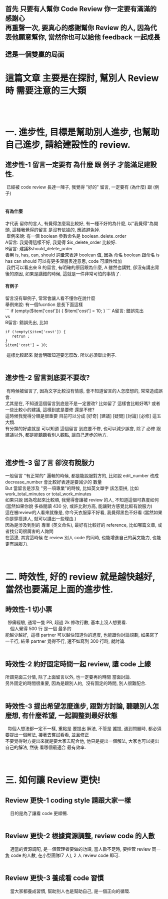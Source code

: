 <h2>首先 只要有人幫你 Code Review 你一定要有滿滿的感謝心 <br />   
再重聲一次, 要真心的感謝幫你 Review 的人, 因為代表他願意幫你, 當然你也可以給他 feedback 一起成長<br /><br />
這是一個雙贏的局面
</h2>
<h1>這篇文章 主要是在探討, 幫別人 Review 時 需要注意的三大類</h1>
<br /> <br /> 

<h1>一. 進步性, 目標是幫助別人進步, 也幫助自己進步, 請給建設性的 review.</h1>
<h2>進步性-1 留言一定要有 為什麼 跟 例子 才能滿足建設性.</h2>
  已經被 code review 長達一陣子, 我覺得 "好的" 留言, 一定要有 (為什麼) 跟 (例子) <br />   
  <h4>有為什麼</h4> 
  才代表 留你的言人, 有覺得怎麼寫比較好, 有一種不好的為什麼, 以"我覺得"為開頭, 這種我覺得的留言 是沒有依據的, 應該避免掉.<br />
  舉例來說: 有一個 boolean 參數命名是 boolean_delete_order <br />
  A留言: 我覺得這樣不好, 我覺得 $is_delete_order 比較好. <br />
  B留言: 建議$should_delete_order <br />
  善用 is, has, can, should 詞彙來表達 boolean 值, 因為 命名 boolean 跟命名 is has can should 可以有更多深層表達意思, code 可讀性增加 <br />
  我們可以看出來 B 的留言, 有明確的原因跟為什麼, A 雖然也講對, 卻沒有講出背後的原因, 如果是講錯的時候, 這就是一件非常可怕的事情了. <br />
  
  <h4>有例子</h4>
  留言沒有舉例子, 常常會讓人看不懂你在說什麼<br />
  舉例來說: 有一個fucntion 是長下面這樣<br />   
  ```
  if (empty($item['cost'])) {
      $item['cost'] = 10;
  }
  ```
  A留言: 錯誤先出 <br />
  vs <br />
  B留言: 錯誤先出, 比如 <br />   
  
  ```
  if (!empty($item['cost']) {
     retrun ;
  }
  $item['cost'] = 10;
  ```   
  
  這樣比較起來 就會明確知道要怎麼改. 所以必須舉出例子.<br /><br /> 

<h2>進步性-2 留言到底要不要改?</h2>
  有時候被留言了, 因為文字比較沒有情感, 會不知道留言的人怎麼想的, 常常造成誤會. <br />
尤其是在, 不知道這個留言到底是不是一定要改? 比如留了 這樣會比較好嗎? 或者一些比較小的建議, 這樣到底是要修 還是不修?<br />
這時候我覺得分類是很重要 目前可以分成 [好奇] [建議] [疑問] [討論] [必修] 這五大類. <br />  
有分類的好處就是 可以知道 這個留言 到底要不修, 也可以減少誤會, 除了 必修 跟 建議以外, 都是能聽聽看別人觀點, 讓自己進步的地方.<br /> <br />
  
<h2>進步性-3 留了言 卻沒有說服力</h2>
一般留言 "有正常的" 邏輯的時候, 都是能說服對方的, 比如說 edit_number 改成 decrease_number 會比較好表達是要減少的 數量 <br />   
But 當留言是涉及 "另一項專業"的時候, 比如英文單字 該怎麼拼, 比如 work_total_minutes or total_work_minutes <br />         
如果只說 因為唸起來比較順, 我覺得會讓被 review 的人, 不知道這個可靠度如何(當然如果你說 多益閱讀 430 分, 或許比對方高, 能讓對方感覺比較有說服力) <br />  
這在被review的人看來就像是, 你今天衣服穿不好看, 我覺得黑色不好看 (當然如果你是穿搭達人, 就可以講出一些理由.)<br />
因為是涉及到別的 專業 (英文命名), 最好有比較好的 reference, 比如哪篇文章, 或者找公司很厲害的人詢問<br /> 
在這邊, 其實這時候 在 review 別人 code 的同時, 也能增進自己的英文能力, 也能更有說服力. <br /> <br /> <br /> 

<h1>二. 時效性, 好的 review 就是越快越好, 當然也要滿足上面的進步性.</h1>
<h2>時效性-1 切小票</h2>    
慘痛經驗, 通常一隻 PR, 超過 2k 修改行數, 基本上沒人想要看. <br />     
個人覺得 500 行 是一個 最多的 <br />
能越少越好,  這樣 partner 可以越快知道你的進度, 也能跟你討論規劃, 如果寫了一千行, 結果 partner 覺得不行, 還不如寫到 300 行時, 就討論. <br /> <br />
<h2>時效性-2 約好固定時間一起 review, 讓 code 上線</h2>   
所謂見面三分情, 除了上面留言以外, 也一定要再約時間 當面討論.  <br />
另外固定的時間很重要, 因為是跟別人約,  沒有固定的時間, 別人很難配合. <br /><br />

<h2>時效性-3 提出希望怎麼進步, 跟對方討論, 聽聽別人怎麼想, 有什麼希望, 一起調整到最好狀態</h2>     
每個人想法都一定不一樣, 重點是 要提出 解法, 不管是 誰提, 遇到問題時, 都必須要提出一個解法, 接著去嘗試看看, 並且修正<br />   
不要覺得對方提出來就是要大家去配合他, 他只是提出一個解法, 大家也可以提出自己的解法, 然後 看哪個最適合 最有效率. <br /><br /><br />

<h1>三. 如何讓 Review 更快!</h1>
<h2>Review 更快-1 coding style 請跟大家一樣</h2>     
目的是為了讓看 code 更順暢.<br /><br />
<h2>Review 更快-2 根據資源調整, review code 的人數</h2>      
適當的資源調配, 是一個管理者要做的功課, 當人數不足時, 要控管 review 同一隻 code 的人數, 在小型團隊(7 人), 2 人 review code 即可.<br /><br />
<h2>Review 更快-3 養成看 code 習慣 </h2>     
當大家都養成習慣, 幫助別人也是幫助自己, 是一個正向的循環.
